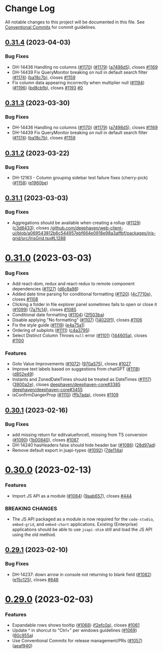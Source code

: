 # Change Log

All notable changes to this project will be documented in this file.
See [Conventional Commits](https://conventionalcommits.org) for commit guidelines.

## [0.31.4](https://github.com/deephaven/web-client-ui/compare/v0.31.2...v0.31.4) (2023-04-03)

### Bug Fixes

- DH-14436 Handling no columns ([#1170](https://github.com/deephaven/web-client-ui/issues/1170)) ([#1179](https://github.com/deephaven/web-client-ui/issues/1179)) ([a7498d5](https://github.com/deephaven/web-client-ui/commit/a7498d5e6580909f812b5ccea3f9cab6c96fe3e7)), closes [#1169](https://github.com/deephaven/web-client-ui/issues/1169)
- DH-14439 Fix QueryMonitor breaking on null in default search filter ([#1174](https://github.com/deephaven/web-client-ui/issues/1174)) ([ba18c7b](https://github.com/deephaven/web-client-ui/commit/ba18c7bdb3737443468c7dd222fc9fe7b7669789)), closes [#1159](https://github.com/deephaven/web-client-ui/issues/1159)
- Fix column data appearing incorrectly when multiplier null ([#1194](https://github.com/deephaven/web-client-ui/issues/1194)) ([#1196](https://github.com/deephaven/web-client-ui/issues/1196)) ([bd8cbfb](https://github.com/deephaven/web-client-ui/commit/bd8cbfbc23e5cc722ae7bb67177056f493678740)), closes [#1193](https://github.com/deephaven/web-client-ui/issues/1193) [#0](https://github.com/deephaven/web-client-ui/issues/0)

## [0.31.3](https://github.com/deephaven/web-client-ui/compare/v0.31.2...v0.31.3) (2023-03-30)

### Bug Fixes

- DH-14436 Handling no columns ([#1170](https://github.com/deephaven/web-client-ui/issues/1170)) ([#1179](https://github.com/deephaven/web-client-ui/issues/1179)) ([a7498d5](https://github.com/deephaven/web-client-ui/commit/a7498d5e6580909f812b5ccea3f9cab6c96fe3e7)), closes [#1169](https://github.com/deephaven/web-client-ui/issues/1169)
- DH-14439 Fix QueryMonitor breaking on null in default search filter ([#1174](https://github.com/deephaven/web-client-ui/issues/1174)) ([ba18c7b](https://github.com/deephaven/web-client-ui/commit/ba18c7bdb3737443468c7dd222fc9fe7b7669789)), closes [#1159](https://github.com/deephaven/web-client-ui/issues/1159)

## [0.31.2](https://github.com/deephaven/web-client-ui/compare/v0.31.1...v0.31.2) (2023-03-22)

### Bug Fixes

- DH-12163 - Column grouping sidebar test failure fixes (cherry-pick) ([#1158](https://github.com/deephaven/web-client-ui/issues/1158)) ([e1960be](https://github.com/deephaven/web-client-ui/commit/e1960be82909b558a2740de00d78673a46051408))

## [0.31.1](https://github.com/deephaven/web-client-ui/compare/v0.31.0...v0.31.1) (2023-03-03)

### Bug Fixes

- Aggregations should be available when creating a rollup ([#1129](https://github.com/deephaven/web-client-ui/issues/1129)) ([c3d8433](https://github.com/deephaven/web-client-ui/commit/c3d8433206f7855bd5a8e27ad63d5e33e40943fe)), closes [/github.com/deephaven/web-client-ui/blob/a069543812b6c544957ebf664e0918e98a3affbf/packages/iris-grid/src/IrisGrid.tsx#L1288](https://github.com//github.com/deephaven/web-client-ui/blob/a069543812b6c544957ebf664e0918e98a3affbf/packages/iris-grid/src/IrisGrid.tsx/issues/L1288)

# [0.31.0](https://github.com/deephaven/web-client-ui/compare/v0.30.1...v0.31.0) (2023-03-03)

### Bug Fixes

- Add react-dom, redux and react-redux to remote component dependencies ([#1127](https://github.com/deephaven/web-client-ui/issues/1127)) ([d6c8a98](https://github.com/deephaven/web-client-ui/commit/d6c8a988d62157abfb8daadbff5db3eaef21a247))
- Added date time parsing for conditional formatting ([#1120](https://github.com/deephaven/web-client-ui/issues/1120)) ([4c7710e](https://github.com/deephaven/web-client-ui/commit/4c7710ece0d5cdfb3b196b06a396f2e760460ef9)), closes [#1108](https://github.com/deephaven/web-client-ui/issues/1108)
- Clicking a folder in file explorer panel sometimes fails to open or close it ([#1099](https://github.com/deephaven/web-client-ui/issues/1099)) ([7a7fc14](https://github.com/deephaven/web-client-ui/commit/7a7fc140d8721297bbdc17af879777b27f25269a)), closes [#1085](https://github.com/deephaven/web-client-ui/issues/1085)
- Conditional date formatting ([#1104](https://github.com/deephaven/web-client-ui/issues/1104)) ([2f503ba](https://github.com/deephaven/web-client-ui/commit/2f503bad83ef132b0cf9739803dc5014781a617b))
- Disable applying "No formatting" ([#1107](https://github.com/deephaven/web-client-ui/issues/1107)) ([14020f1](https://github.com/deephaven/web-client-ui/commit/14020f156c7a61fa48323fdb68c99f5161a4ff10)), closes [#1106](https://github.com/deephaven/web-client-ui/issues/1106)
- Fix the style guide ([#1119](https://github.com/deephaven/web-client-ui/issues/1119)) ([e4a75a1](https://github.com/deephaven/web-client-ui/commit/e4a75a1882335d1c4a3481005d7af8d9f2679f9a))
- Ordering of subplots ([#1111](https://github.com/deephaven/web-client-ui/issues/1111)) ([c4a3795](https://github.com/deephaven/web-client-ui/commit/c4a37951fbeb88297cbde92f0551d1272b41629f))
- Select Distinct Column Throws `null` error ([#1101](https://github.com/deephaven/web-client-ui/issues/1101)) ([144605a](https://github.com/deephaven/web-client-ui/commit/144605a533da29283aa5059f3f968402429c5e08)), closes [#1100](https://github.com/deephaven/web-client-ui/issues/1100)

### Features

- Goto Value Improvements ([#1072](https://github.com/deephaven/web-client-ui/issues/1072)) ([970a575](https://github.com/deephaven/web-client-ui/commit/970a57574145a6e44694dbac27b6938c8b4b1e9e)), closes [#1027](https://github.com/deephaven/web-client-ui/issues/1027)
- Improve text labels based on suggestions from chatGPT ([#1118](https://github.com/deephaven/web-client-ui/issues/1118)) ([d852e49](https://github.com/deephaven/web-client-ui/commit/d852e495a81c26a9273d6f8a72d4ea9fe9a04668))
- Instants and ZonedDateTimes should be treated as DateTimes ([#1117](https://github.com/deephaven/web-client-ui/issues/1117)) ([3900a2e](https://github.com/deephaven/web-client-ui/commit/3900a2e5b319bbc78c300b05fb21c9d529e81488)), closes [deephaven/deephaven-core#3385](https://github.com/deephaven/deephaven-core/issues/3385) [deephaven/deephaven-core#3455](https://github.com/deephaven/deephaven-core/issues/3455)
- isConfirmDangerProp ([#1110](https://github.com/deephaven/web-client-ui/issues/1110)) ([ffb7ada](https://github.com/deephaven/web-client-ui/commit/ffb7ada4814e03f9c4471e85319a6bb061943363)), closes [#1109](https://github.com/deephaven/web-client-ui/issues/1109)

## [0.30.1](https://github.com/deephaven/web-client-ui/compare/v0.30.0...v0.30.1) (2023-02-16)

### Bug Fixes

- add missing return for editvalueforcell, missing from TS conversion ([#1090](https://github.com/deephaven/web-client-ui/issues/1090)) ([1b00840](https://github.com/deephaven/web-client-ui/commit/1b00840886051bf2d7393185ecb8047fa977de49)), closes [#1087](https://github.com/deephaven/web-client-ui/issues/1087)
- DH-14240 hasHeaders false should hide header bar ([#1086](https://github.com/deephaven/web-client-ui/issues/1086)) ([28d97ad](https://github.com/deephaven/web-client-ui/commit/28d97ade8886c234f47a6413b5a1e93480d4e6a2))
- Remove default export in jsapi-types ([#1092](https://github.com/deephaven/web-client-ui/issues/1092)) ([7de114a](https://github.com/deephaven/web-client-ui/commit/7de114a057abea48a436cdb3fdd40bc04d3156f5))

# [0.30.0](https://github.com/deephaven/web-client-ui/compare/v0.29.1...v0.30.0) (2023-02-13)

### Features

- Import JS API as a module ([#1084](https://github.com/deephaven/web-client-ui/issues/1084)) ([9aab657](https://github.com/deephaven/web-client-ui/commit/9aab657ca674e404db6d3cf9b9c663627d635c2c)), closes [#444](https://github.com/deephaven/web-client-ui/issues/444)

### BREAKING CHANGES

- The JS API packaged as a module is now required for the
  `code-studio`, `embed-grid`, and `embed-chart` applications. Existing
  (Enterprise) applications should be able to use `jsapi-shim` still and
  load the JS API using the old method.

## [0.29.1](https://github.com/deephaven/web-client-ui/compare/v0.29.0...v0.29.1) (2023-02-10)

### Bug Fixes

- DH-14237: down arrow in console not returning to blank field ([#1082](https://github.com/deephaven/web-client-ui/issues/1082)) ([e15c125](https://github.com/deephaven/web-client-ui/commit/e15c1256a11576d1fa9f258f0c9c63d111adf664)), closes [#646](https://github.com/deephaven/web-client-ui/issues/646)

# [0.29.0](https://github.com/deephaven/web-client-ui/compare/v0.28.0...v0.29.0) (2023-02-03)

### Features

- Expandable rows shows tooltip ([#1068](https://github.com/deephaven/web-client-ui/issues/1068)) ([f2efc0a](https://github.com/deephaven/web-client-ui/commit/f2efc0ad24972ff1e9aa5887ec8bb871c9840a9c)), closes [#1061](https://github.com/deephaven/web-client-ui/issues/1061)
- Update ^ in shorcut to "Ctrl+" per windows guidelines ([#1069](https://github.com/deephaven/web-client-ui/issues/1069)) ([60c955a](https://github.com/deephaven/web-client-ui/commit/60c955a95f87b29d2347847849d128133bdc3b99))
- Use Conventional Commits for release management/PRs ([#1057](https://github.com/deephaven/web-client-ui/issues/1057)) ([aeaf940](https://github.com/deephaven/web-client-ui/commit/aeaf940b52b8a88322f4bcb9b7803c394937a28c))

